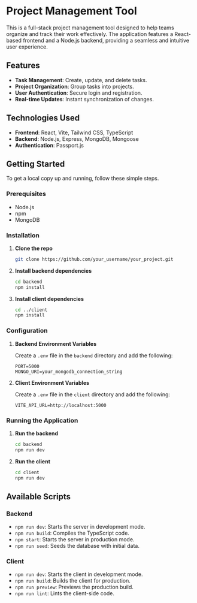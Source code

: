 # Project Management Tool

This is a full-stack project management tool designed to help teams organize and track their work effectively. The application features a React-based frontend and a Node.js backend, providing a seamless and intuitive user experience.

## Features

- **Task Management**: Create, update, and delete tasks.
- **Project Organization**: Group tasks into projects.
- **User Authentication**: Secure login and registration.
- **Real-time Updates**: Instant synchronization of changes.

## Technologies Used

- **Frontend**: React, Vite, Tailwind CSS, TypeScript
- **Backend**: Node.js, Express, MongoDB, Mongoose
- **Authentication**: Passport.js

## Getting Started

To get a local copy up and running, follow these simple steps.

### Prerequisites

- Node.js
- npm
- MongoDB

### Installation

1. **Clone the repo**
   ```sh
   git clone https://github.com/your_username/your_project.git
   ```

2. **Install backend dependencies**
   ```sh
   cd backend
   npm install
   ```

3. **Install client dependencies**
   ```sh
   cd ../client
   npm install
   ```

### Configuration

1. **Backend Environment Variables**

   Create a `.env` file in the `backend` directory and add the following:

   ```env
   PORT=5000
   MONGO_URI=your_mongodb_connection_string
   ```

2. **Client Environment Variables**

   Create a `.env` file in the `client` directory and add the following:

   ```env
   VITE_API_URL=http://localhost:5000
   ```

### Running the Application

1. **Run the backend**
   ```sh
   cd backend
   npm run dev
   ```

2. **Run the client**
   ```sh
   cd client
   npm run dev
   ```

## Available Scripts

### Backend

- `npm run dev`: Starts the server in development mode.
- `npm run build`: Compiles the TypeScript code.
- `npm start`: Starts the server in production mode.
- `npm run seed`: Seeds the database with initial data.

### Client

- `npm run dev`: Starts the client in development mode.
- `npm run build`: Builds the client for production.
- `npm run preview`: Previews the production build.
- `npm run lint`: Lints the client-side code.

##
